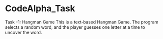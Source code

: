 # CodeAlpha_Task
Task -1: Hangman Game
This is a text-based Hangman Game. The program selects a random word, and the player guesses one letter at a time to uncover the word. 
